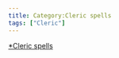 ```yaml
---
title: Category:Cleric spells
tags: ["Cleric"]
---
```

[\*Cleric spells](Category:_Spells "wikilink") 